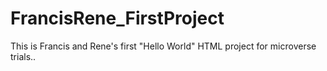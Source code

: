 # FrancisRene_FirstProject
This is Francis and Rene's first "Hello World" HTML project for microverse trials..
